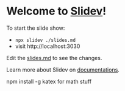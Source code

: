 # Welcome to [Slidev](https://github.com/slidevjs/slidev)!

To start the slide show:

- `npx slidev ./slides.md`
- visit http://localhost:3030

Edit the [slides.md](./slides.md) to see the changes.

Learn more about Slidev on [documentations](https://sli.dev/).

npm install -g katex for math stuff 